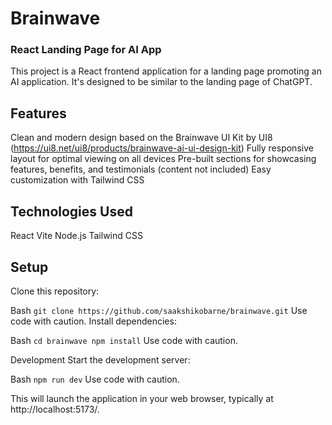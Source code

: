 # Brainwave 
### React Landing Page for AI App

This project is a React frontend application for a landing page promoting an AI application. It's designed to be similar to the landing page of ChatGPT.

## Features

Clean and modern design based on the Brainwave UI Kit by UI8 (https://ui8.net/ui8/products/brainwave-ai-ui-design-kit)
Fully responsive layout for optimal viewing on all devices
Pre-built sections for showcasing features, benefits, and testimonials (content not included)
Easy customization with Tailwind CSS

## Technologies Used
React
Vite
Node.js
Tailwind CSS

## Setup

Clone this repository:

Bash
`git clone https://github.com/saakshikobarne/brainwave.git`
Use code with caution.
Install dependencies:

Bash
`cd brainwave
npm install`
Use code with caution.

Development
Start the development server:

Bash
`npm run dev`
Use code with caution.

This will launch the application in your web browser, typically at http://localhost:5173/.
